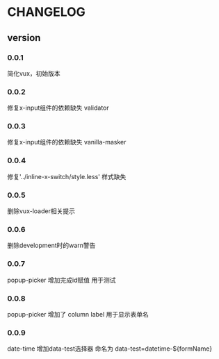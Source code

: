 # CHANGELOG
## version
### 0.0.1
简化vux，初始版本
### 0.0.2
修复x-input组件的依赖缺失 validator
### 0.0.3
修复x-input组件的依赖缺失 vanilla-masker
### 0.0.4
修复'../inline-x-switch/style.less' 样式缺失
### 0.0.5
删除vux-loader相关提示
### 0.0.6
删除development时的warn警告
### 0.0.7
popup-picker 增加完成id赋值 用于测试
### 0.0.8
popup-picker 增加了 column label 用于显示表单名
### 0.0.9
date-time 增加data-test选择器 命名为 data-test=datetime-${formName}